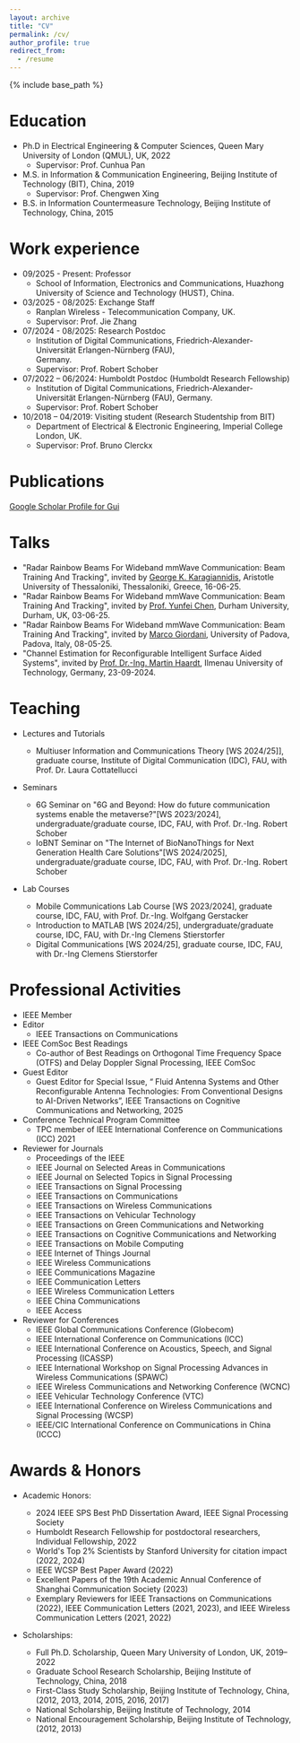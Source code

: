 ```yaml
---
layout: archive
title: "CV"
permalink: /cv/
author_profile: true
redirect_from:
  - /resume
---
```


{% include base_path %}

Education
======
* Ph.D in Electrical Engineering & Computer Sciences, Queen Mary University of London (QMUL), UK,
2022
  * Supervisor: Prof. Cunhua Pan
* M.S. in Information & Communication Engineering, Beijing Institute of Technology (BIT), China,
2019
  * Supervisor: Prof. Chengwen Xing
* B.S. in Information Countermeasure Technology, Beijing Institute of Technology, China,
 2015

Work experience
======
* 09/2025 - Present:  Professor
   * School of Information, Electronics and Communications, Huazhong University of Science and Technology (HUST), China.
* 03/2025 - 08/2025:  Exchange Staff
   * Ranplan Wireless - Telecommunication Company, UK.
   * Supervisor: Prof. Jie Zhang
* 07/2024 - 08/2025:  Research Postdoc
   * Institution of Digital Communications, Friedrich-Alexander-Universität Erlangen-Nürnberg (FAU),     
   Germany.
   * Supervisor: Prof. Robert Schober
* 07/2022 – 06/2024:  Humboldt Postdoc (Humboldt Research Fellowship)
   * Institution of Digital Communications, Friedrich-Alexander-Universität Erlangen-Nürnberg (FAU), Germany.
   * Supervisor: Prof. Robert Schober
* 10/2018 – 04/2019:  Visiting student (Research Studentship from BIT)
   * Department of Electrical & Electronic Engineering, Imperial College London, UK.
   * Supervisor: Prof. Bruno Clerckx

Publications
======
  [Google Scholar Profile for Gui](https://scholar.google.com/citations?user=PMLUoekAAAAJ&hl=en)
  
Talks
======
* "Radar Rainbow Beams For Wideband mmWave Communication: Beam Training And Tracking", invited by [George K. Karagiannidis](http://geokarag.webpages.auth.gr/), Aristotle University of Thessaloniki, Thessaloniki, Greece, 16-06-25.
* "Radar Rainbow Beams For Wideband mmWave Communication: Beam Training And Tracking", invited by [Prof. Yunfei Chen](https://www.durham.ac.uk/staff/yunfei-chen/), Durham University, Durham, UK, 03-06-25.
* "Radar Rainbow Beams For Wideband mmWave Communication: Beam Training And Tracking", invited by [Marco Giordani](https://www.unipd.it/en/contatti/rubrica/?detail=Y&ruolo=1&checkout=cerca&persona=GIORDANI&key=65F301CAFD8465C31DDC7D892F2A4FE1), University of Padova, Padova, Italy, 08-05-25.
* "Channel Estimation for Reconfigurable Intelligent Surface Aided Systems", invited by [Prof. Dr.-Ing. Martin Haardt](https://www.tu-ilmenau.de/en/university/departments/department-of-electrical-engineering-and-information-technology/profile/institutes-and-groups/fachgebiet-nachrichtentechnik/team/martin-haardt), Ilmenau University of Technology, Germany, 23-09-2024.
  
Teaching
======
* Lectures and Tutorials
  * Multiuser Information and Communications Theory [WS 2024/25]], graduate course, Institute of Digital Communication (IDC), FAU, with Prof. Dr. Laura Cottatellucci

* Seminars
  * 6G Seminar on "6G and Beyond: How do future communication systems enable the metaverse?"[WS 2023/2024], undergraduate/graduate course, IDC, FAU, with Prof. Dr.-Ing. Robert Schober
  * IoBNT Seminar on "The Internet of BioNanoThings for Next Generation Health Care Solutions"[WS 2024/2025], undergraduate/graduate course, IDC, FAU, with Prof. Dr.-Ing. Robert Schober

* Lab Courses
  * Mobile Communications Lab Course [WS 2023/2024], graduate course, IDC, FAU, with Prof. Dr.-Ing. Wolfgang Gerstacker
  * Introduction to MATLAB [WS 2024/25], undergraduate/graduate course, IDC, FAU, with Dr.-Ing Clemens Stierstorfer
  * Digital Communications [WS 2024/25], graduate course, IDC, FAU, with Dr.-Ing Clemens Stierstorfer

Professional Activities
======
* IEEE Member
* Editor
  * IEEE Transactions on Communications
* IEEE ComSoc Best Readings
  * Co-author of Best Readings on Orthogonal Time Frequency Space (OTFS) and Delay Doppler Signal Processing, IEEE ComSoc
* Guest Editor
  * Guest Editor for Special Issue, “ Fluid Antenna Systems and Other Reconfigurable Antenna Technologies: From Conventional Designs to AI-Driven Networks”, IEEE Transactions on Cognitive Communications and Networking, 2025
* Conference Technical Program Committee
  * TPC member of IEEE International Conference on Communications (ICC) 2021
* Reviewer for Journals
  * Proceedings of the IEEE
  * IEEE Journal on Selected Areas in Communications
  * IEEE Journal on Selected Topics in Signal Processing
  * IEEE Transactions on Signal Processing
  * IEEE Transactions on Communications
  * IEEE Transactions on Wireless Communications
  * IEEE Transactions on Vehicular Technology
  * IEEE Transactions on Green Communications and Networking
  * IEEE Transactions on Cognitive Communications and Networking
  * IEEE Transactions on Mobile Computing
  * IEEE Internet of Things Journal
  * IEEE Wireless Communications
  * IEEE Communications Magazine
  * IEEE Communication Letters
  * IEEE Wireless Communication Letters
  * IEEE China Communications
  * IEEE Access
* Reviewer for Conferences
  * IEEE Global Communications Conference (Globecom)
  * IEEE International Conference on Communications (ICC)
  * IEEE International Conference on Acoustics, Speech, and Signal Processing (ICASSP)
  * IEEE International Workshop on Signal Processing Advances in Wireless Communications (SPAWC)
  * IEEE Wireless Communications and Networking Conference (WCNC)
  * IEEE Vehicular Technology Conference (VTC)
  * IEEE International Conference on Wireless Communications and Signal Processing (WCSP)
  * IEEE/CIC International Conference on Communications in China (ICCC)
 
Awards & Honors
======
* Academic Honors:
  * 2024 IEEE SPS Best PhD Dissertation Award, IEEE Signal Processing Society
  * Humboldt Research Fellowship for postdoctoral researchers, Individual Fellowship, 2022
  * World's Top 2% Scientists by Stanford University for citation impact (2022, 2024)
  * IEEE WCSP Best Paper Award (2022)
  * Excellent Papers of the 19th Academic Annual Conference of Shanghai Communication Society (2023)
  * Exemplary Reviewers for IEEE Transactions on Communications (2022), IEEE Communication Letters (2021, 2023), and IEEE Wireless Communication Letters (2021, 2022)

* Scholarships:
  * Full Ph.D. Scholarship, Queen Mary University of London, UK, 2019–2022
  * Graduate School Research Scholarship, Beijing Institute of Technology, China, 2018
  * First-Class Study Scholarship, Beijing Institute of Technology, China, (2012, 2013, 2014, 2015, 2016, 2017)
  * National Scholarship, Beijing Institute of Technology, 2014
  * National Encouragement Scholarship, Beijing Institute of Technology, (2012, 2013)
